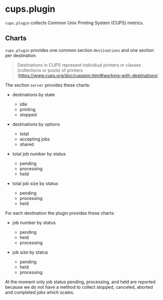# cups.plugin

`cups.plugin` collects Common Unix Printing System (CUPS) metrics.

## Charts

`cups.plugin` provides one common section `destinations` and one section per destination. 

> Destinations in CUPS represent individual printers or classes (collections or pools) of printers (https://www.cups.org/doc/cupspm.html#working-with-destinations)

The section `server` provides these charts:

- destinations by state
  - idle
  - printing
  - stopped

- destinations by options
  - total
  - accepting jobs
  - shared

- total job number by status
  - pending
  - processing
  - held

- total job size by status
  - pending
  - processing
  - held

For each destination the plugin provides these charts:

- job number by status
  - pending
  - held
  - processing

- job size by status
  - pending
  - held
  - processing
  
At the moment only job status pending, processing, and held are reported because we do not have a method to collect stopped, canceled, aborted and completed jobs which scales.
